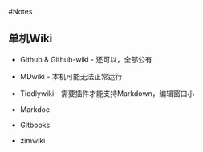 #Notes

## 单机Wiki
- Github & Github-wiki - 还可以，全部公有
- MDwiki - 本机可能无法正常运行
- Tiddlywiki - 需要插件才能支持Markdown，编辑窗口小

- Markdoc 
- Gitbooks
- zimwiki
